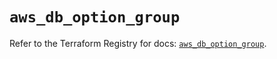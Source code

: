 # `aws_db_option_group`

Refer to the Terraform Registry for docs: [`aws_db_option_group`](https://registry.terraform.io/providers/hashicorp/aws/6.12.0/docs/resources/db_option_group).
